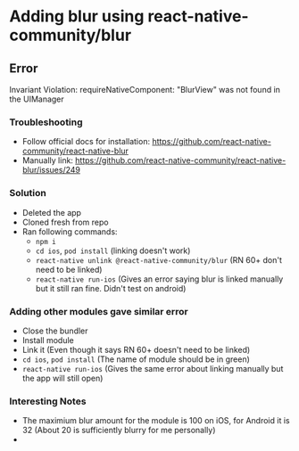 # Adding blur using react-native-community/blur

## Error

Invariant Violation: requireNativeComponent: "BlurView" was not found in the UIManager


### Troubleshooting

- Follow official docs for installation: https://github.com/react-native-community/react-native-blur
- Manually link: https://github.com/react-native-community/react-native-blur/issues/249

### Solution

- Deleted the app
- Cloned fresh from repo
- Ran following commands:
  - `npm i`
  - `cd ios`, `pod install` (linking doesn't work)
  - `react-native unlink @react-native-community/blur` (RN 60+ don't need to be linked)
  - `react-native run-ios` (Gives an error saying blur is linked manually but it still ran fine. Didn't test on android)
  
### Adding other modules gave similar error

- Close the bundler
- Install module
- Link it (Even though it says RN 60+ doesn't need to be linked)
- `cd ios`, `pod install` (The name of module should be in green)
- `react-native run-ios` (Gives the same error about linking manually but the app will still open)

### Interesting Notes

- The maximium blur amount for the module is 100 on iOS, for Android it is 32 (About 20 is sufficiently blurry for me personally)
- 
  
